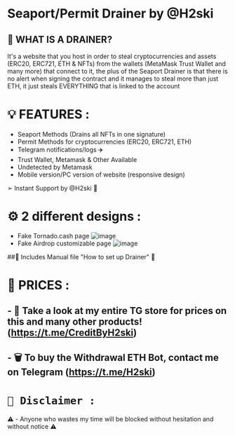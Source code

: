 # Seaport/Permit Drainer by @H2ski

## 💎 WHAT IS A DRAINER?

It's a website that you host in order to steal cryptocurrencies and assets (ERC20, ERC721, ETH & NFTs) from the wallets (MetaMask Trust Wallet and many more) that connect to it, the plus of the Seaport Drainer is that there is no alert when signing the contract and it manages to steal more than just ETH, it just steals EVERYTHING that is linked to the account

# 💡 FEATURES :

- Seaport Methods (Drains all NFTs in one signature)
- Permit Methods for cryptocurrencies (ERC20, ERC721, ETH)
- Telegram notifications/logs ✈️
- Trust Wallet, Metamask & Other Available
- Undetected by Metamask
- Mobile version/PC version of website (responsive design)

➣ Instant Support by @H2ski 🌟

# ⚙️ 2 different designs :

- Fake Tornado.cash page ![image](https://cdn.discordapp.com/attachments/1004051514152722492/1115355612285513838/tornado.cash.jpg)
- Fake Airdrop customizable page ![image](https://cdn.discordapp.com/attachments/1004051514152722492/1115355683941007411/airdrop.jpg)

##📜 Includes Manual file "How to set up Drainer" 📜

# 💸 PRICES :

## - 🛒 Take a look at my entire TG store for prices on this and many other products! (https://t.me/CreditByH2ski)

## - 🗑️ To buy the Withdrawal ETH Bot, contact me on Telegram (https://t.me/H2ski)

# `🚫 Disclaimer :`
⚠️ - Anyone who wastes my time will be blocked without hesitation and without notice ⚠️

